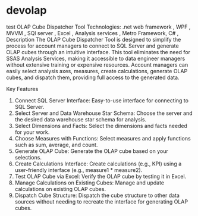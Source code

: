 # devolap
test
OLAP Cube Dispatcher Tool
Technologies: .net web framework , WPF , MVVM , SQl server , Excel , Analysis services , Metro Framework, C# ,
Description
The OLAP Cube Dispatcher Tool is designed to simplify the process for account managers to connect to SQL Server and generate OLAP cubes through an intuitive interface. This tool eliminates the need for SSAS Analysis Services, making it accessible to data engineer managers without extensive training or expensive resources. Account managers can easily select analysis axes, measures, create calculations, generate OLAP cubes, and dispatch them, providing full access to the generated data.

Key Features
1. Connect SQL Server Interface: Easy-to-use interface for connecting to SQL Server.
2. Select Server and Data Warehouse Star Schema: Choose the server and the desired data warehouse star schema for analysis.
3. Select Dimensions and Facts: Select the dimensions and facts needed for your work.
4. Choose Measures with Functions: Select measures and apply functions such as sum, average, and count.
5. Generate OLAP Cube: Generate the OLAP cube based on your selections.
6. Create Calculations Interface: Create calculations (e.g., KPI) using a user-friendly interface (e.g., measure1 * measure2).
7. Test OLAP Cube via Excel: Verify the OLAP cube by testing it in Excel.
8. Manage Calculations on Existing Cubes: Manage and update calculations on existing OLAP cubes.
9. Dispatch Cube Structure: Dispatch the cube structure to other data sources without needing to recreate the interface for generating OLAP cubes.
